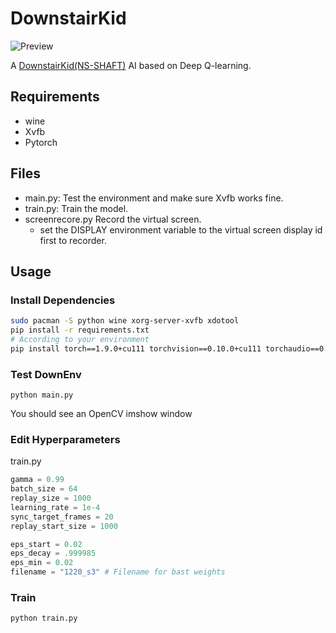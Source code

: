 # DownstairKid
![Preview](https://github.com/s094392/DownstairKid/blob/main/preview.gif)

A [DownstairKid(NS-SHAFT)](https://www.nagi-p.com/v1/fre/nsshaft.html) AI based on Deep Q-learning.

## Requirements
* wine
* Xvfb
* Pytorch

## Files
* main.py: Test the environment and make sure Xvfb works fine.
* train.py: Train the model.
* screenrecore.py Record the virtual screen.
  * set the DISPLAY environment variable to the virtual screen display id first to recorder.

## Usage
### Install Dependencies
```bash
sudo pacman -S python wine xorg-server-xvfb xdotool
pip install -r requirements.txt
# According to your environment
pip install torch==1.9.0+cu111 torchvision==0.10.0+cu111 torchaudio==0.9.0 -f https://download.pytorch.org/whl/torch_stable.html
```
### Test DownEnv
```
python main.py
```
You should see an OpenCV imshow window

### Edit Hyperparameters
train.py
```python
gamma = 0.99
batch_size = 64
replay_size = 1000
learning_rate = 1e-4
sync_target_frames = 20
replay_start_size = 1000

eps_start = 0.02
eps_decay = .999985
eps_min = 0.02
filename = "1220_s3" # Filename for bast weights
```
### Train
```bash
python train.py
```
